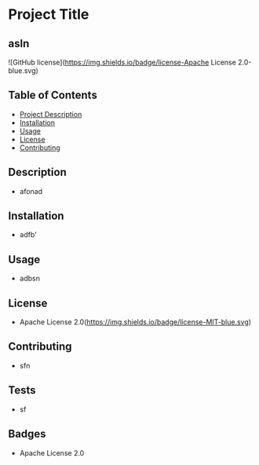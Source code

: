 
# Project Title
## asln 

![GitHub license](https://img.shields.io/badge/license-Apache License 2.0-blue.svg)

## Table of Contents
* [Project Description](#description)   
* [Installation](#installation)
* [Usage](#usage)
* [License](#license)
* [Contributing](#contribution)

## Description 
* afonad
    
## Installation
* adfb'
    
## Usage 
* adbsn

## License
* Apache License 2.0(https://img.shields.io/badge/license-MIT-blue.svg)
    
## Contributing
* sfn

## Tests
* sf
     
## Badges
* Apache License 2.0

    